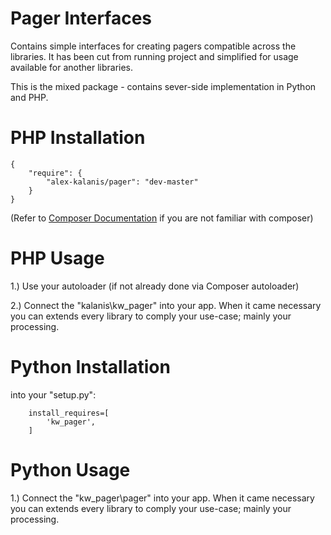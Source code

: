 Pager Interfaces
================

Contains simple interfaces for creating pagers compatible across the libraries.
It has been cut from running project and simplified for usage available for another
libraries.

This is the mixed package - contains sever-side implementation in Python and PHP.

# PHP Installation

```
{
    "require": {
        "alex-kalanis/pager": "dev-master"
    }
}
```

(Refer to [Composer Documentation](https://github.com/composer/composer/blob/master/doc/00-intro.md#introduction) if you are not
familiar with composer)


# PHP Usage

1.) Use your autoloader (if not already done via Composer autoloader)

2.) Connect the "kalanis\kw_pager" into your app. When it came necessary
you can extends every library to comply your use-case; mainly your processing.

# Python Installation

into your "setup.py":

```
    install_requires=[
        'kw_pager',
    ]
```

# Python Usage

1.) Connect the "kw_pager\pager" into your app. When it came necessary
you can extends every library to comply your use-case; mainly your processing.
